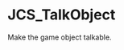 <div id="content-header">
  <h1>JCS_TalkObject</h1>
</div>

<p>
  Make the game object talkable.
</p>
